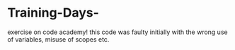 # Training-Days-
exercise on code academy! this code was faulty initially with the wrong use of variables, misuse of scopes etc.
